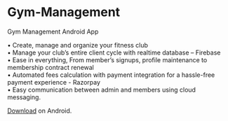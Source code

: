 # Gym-Management
Gym Management Android App

•	Create, manage and organize your fitness club<br>
•	Manage your club’s entire client cycle with realtime database – Firebase<br>
•	Ease in everything, From member’s signups, profile maintenance to membership contract renewal<br>
•	Automated fees calculation with payment integration for a hassle-free payment experience - Razorpay<br>
•	Easy communication between admin and members using cloud messaging.

[Download](https://github.com/rohanstomar11/Gym-Management/blob/master/Gym-Management.apk) on Android.
